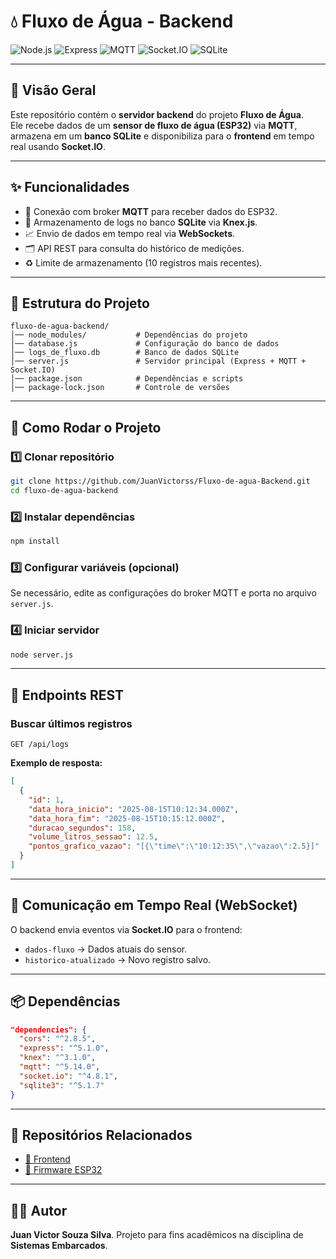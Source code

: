 ﻿# 💧 Fluxo de Água - Backend

![Node.js](https://img.shields.io/badge/Node.js-18.x-green?logo=node.js)
![Express](https://img.shields.io/badge/Express-5.x-lightgrey?logo=express)
![MQTT](https://img.shields.io/badge/MQTT-5.x-purple?logo=mqtt)
![Socket.IO](https://img.shields.io/badge/Socket.IO-4.x-black?logo=socket.io)
![SQLite](https://img.shields.io/badge/SQLite-3-blue?logo=sqlite)

---

## 📜 Visão Geral

Este repositório contém o **servidor backend** do projeto **Fluxo de Água**.  
Ele recebe dados de um **sensor de fluxo de água (ESP32)** via **MQTT**, armazena em um **banco SQLite** e disponibiliza para o **frontend** em tempo real usando **Socket.IO**.

---

## ✨ Funcionalidades

- 📡 Conexão com broker **MQTT** para receber dados do ESP32.
- 💾 Armazenamento de logs no banco **SQLite** via **Knex.js**.
- 📈 Envio de dados em tempo real via **WebSockets**.
- 🗂️ API REST para consulta do histórico de medições.
- ♻️ Limite de armazenamento (10 registros mais recentes).

---

## 📂 Estrutura do Projeto

```
fluxo-de-agua-backend/
│── node_modules/           # Dependências do projeto
│── database.js             # Configuração do banco de dados
│── logs_de_fluxo.db        # Banco de dados SQLite
│── server.js               # Servidor principal (Express + MQTT + Socket.IO)
│── package.json            # Dependências e scripts
│── package-lock.json       # Controle de versões
```

---

## 🚀 Como Rodar o Projeto

### 1️⃣ Clonar repositório

```bash
git clone https://github.com/JuanVictorss/Fluxo-de-agua-Backend.git
cd fluxo-de-agua-backend
```

### 2️⃣ Instalar dependências

```bash
npm install
```

### 3️⃣ Configurar variáveis (opcional)

Se necessário, edite as configurações do broker MQTT e porta no arquivo `server.js`.

### 4️⃣ Iniciar servidor

```bash
node server.js
```

---

## 📡 Endpoints REST

### **Buscar últimos registros**

```
GET /api/logs
```

**Exemplo de resposta:**

```json
[
  {
    "id": 1,
    "data_hora_inicio": "2025-08-15T10:12:34.000Z",
    "data_hora_fim": "2025-08-15T10:15:12.000Z",
    "duracao_segundos": 158,
    "volume_litros_sessao": 12.5,
    "pontos_grafico_vazao": "[{\"time\":\"10:12:35\",\"vazao\":2.5}]"
  }
]
```

---

## 🔄 Comunicação em Tempo Real (WebSocket)

O backend envia eventos via **Socket.IO** para o frontend:

- `dados-fluxo` → Dados atuais do sensor.
- `historico-atualizado` → Novo registro salvo.

---

## 📦 Dependências

```json
"dependencies": {
  "cors": "^2.8.5",
  "express": "^5.1.0",
  "knex": "^3.1.0",
  "mqtt": "^5.14.0",
  "socket.io": "^4.8.1",
  "sqlite3": "^5.1.7"
}
```

---

## 🔗 Repositórios Relacionados

- [📂 Frontend](www.aaa.com)
- [📂 Firmware ESP32](www.aaa.com)

---

## 👨‍💻 Autor

**Juan Victor Souza Silva**.
Projeto para fins acadêmicos na disciplina de **Sistemas Embarcados**.


